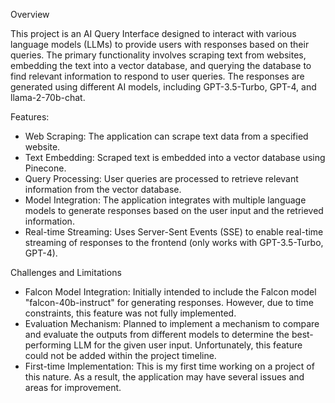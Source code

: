 Overview

This project is an AI Query Interface designed to interact with various language models (LLMs) to provide users with responses based on their queries. The primary functionality involves scraping text from websites, embedding the text into a vector database, and querying the database to find relevant information to respond to user queries. The responses are generated using different AI models, including GPT-3.5-Turbo, GPT-4, and llama-2-70b-chat.

Features:
  - Web Scraping: The application can scrape text data from a specified website.
  - Text Embedding: Scraped text is embedded into a vector database using Pinecone.
  - Query Processing: User queries are processed to retrieve relevant information from the vector database.
  - Model Integration: The application integrates with multiple language models to generate responses based on the user input and the retrieved information.
  - Real-time Streaming: Uses Server-Sent Events (SSE) to enable real-time streaming of responses to the frontend (only works with GPT-3.5-Turbo, GPT-4).

Challenges and Limitations

  - Falcon Model Integration: Initially intended to include the Falcon model "falcon-40b-instruct" for generating responses. However, due to time constraints, this feature was not fully implemented.
  - Evaluation Mechanism: Planned to implement a mechanism to compare and evaluate the outputs from different models to determine the best-performing LLM for the given user input. Unfortunately, this feature could not be added
    within the project timeline.
  - First-time Implementation: This is my first time working on a project of this nature. As a result, the application may have several issues and areas for improvement.
